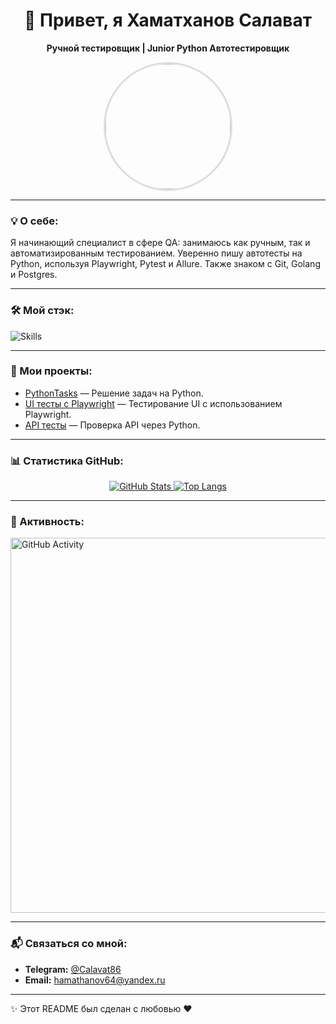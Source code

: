 <div align="center">
  <h1>👋 Привет, я Хаматханов Салават</h1>
  <p><strong>Ручной тестировщик | Junior Python Автотестировщик</strong></p>

  <!-- Аватар с плавным эффектом -->
  <img src="https://avatars.githubusercontent.com/Calavrat"  width="200" style="border-radius: 50%; border: 3px solid #ddd; transition: transform 0.3s;"/>
  <style>
    img:hover {
      transform: scale(1.1);
    }
  </style>
</div>

---

### 💡 О себе:
Я начинающий специалист в сфере QA: занимаюсь как ручным, так и автоматизированным тестированием. Уверенно пишу автотесты на Python, используя Playwright, Pytest и Allure. Также знаком с Git, Golang и Postgres.

---

### 🛠️ Мой стэк:

<picture>
  <source media="(prefers-color-scheme: dark)" srcset="https://skillicons.dev/icons?skill=python&darkMode=true&perRow=5" />
  <source media="(prefers-color-scheme: light)" srcset="https://skillicons.dev/icons?skill=python" />
  <img alt="Skills" src="https://skillicons.dev/icons?skill=python,playwright,pytest,git,postgres,golang&perRow=6"/>
</picture>

---

### 🚀 Мои проекты: 

- [PythonTasks](https://github.com/Calavrat/PythonTasks)  — Решение задач на Python.
- [UI тесты с Playwright](https://github.com/Calavrat/test_project_ui)  — Тестирование UI с использованием Playwright.
- [API тесты](https://github.com/Calavrat/test_project_api)  — Проверка API через Python.

---

### 📊 Статистика GitHub:

<div align="center">
  <a href="https://github.com/Calavrat"> 
    <img src="https://github-readme-stats.vercel.app/api?username=Calavrat&show_icons=true&theme=dracula&include_all_commits=true" alt="GitHub Stats" />
  </a>
  <a href="https://github.com/Calavrat">
    <img src="https://github-readme-stats.vercel.app/api/top-langs/?username=Calavrat&layout=compact&theme=dracula" alt="Top Langs" />
  </a>
</div>

---

### 🌟 Активность: 

<a href="https://github.com/Calavrat"> 
  <img src="https://activity-graph.herokuapp.com/graph?username=Calavrat&theme=blue" alt="GitHub Activity" width="600"/>
</a>

---

### 📬 Связаться со мной: 

- **Telegram:** [@Calavat86](https://t.me/Calavat86) 
- **Email:** hamathanov64@yandex.ru

---

✨ Этот README был сделан с любовью ❤️
